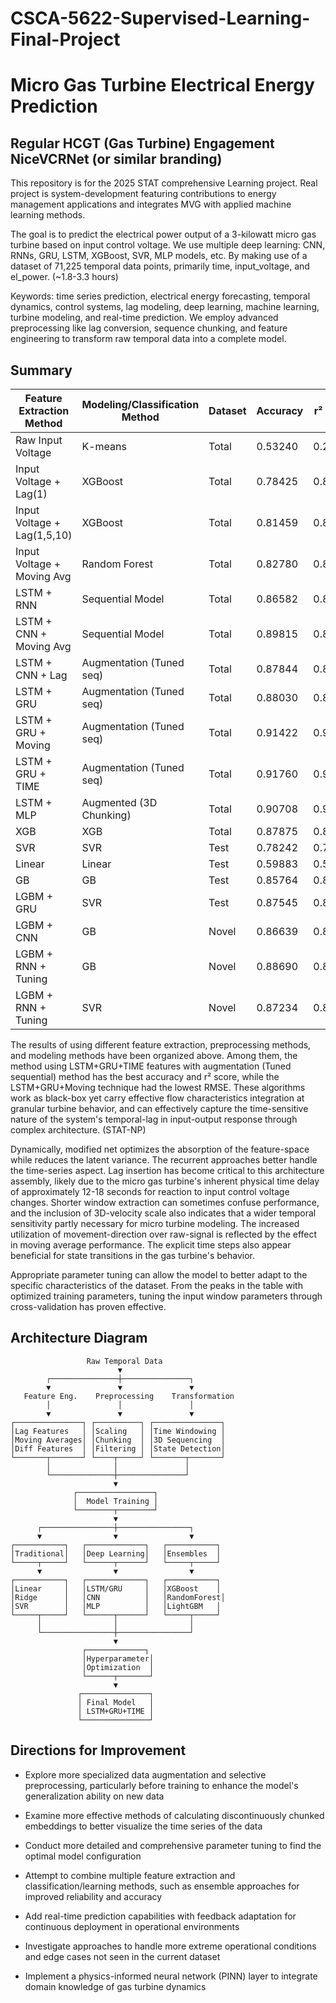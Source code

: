 # CSCA-5622-Supervised-Learning-Final-Project

# Micro Gas Turbine Electrical Energy Prediction

## Regular HCGT (Gas Turbine) Engagement NiceVCRNet (or similar branding)

This repository is for the 2025 STAT comprehensive Learning project. Real project is system-development featuring contributions to energy management applications and integrates MVG with applied machine learning methods.

The goal is to predict the electrical power output of a 3-kilowatt micro gas turbine based on input control voltage. We use multiple deep learning: CNN, RNNs, GRU, LSTM, XGBoost, SVR, MLP models, etc. By making use of a dataset of 71,225 temporal data points, primarily time, input_voltage, and el_power. (~1.8-3.3 hours)

Keywords: time series prediction, electrical energy forecasting, temporal dynamics, control systems, lag modeling, deep learning, machine learning, turbine modeling, and real-time prediction. We employ advanced preprocessing like lag conversion, sequence chunking, and feature engineering to transform raw temporal data into a complete model.

## Summary

| Feature Extraction Method | Modeling/Classification Method | Dataset | Accuracy | r² Score | Loss/RMSE (watts) |
|---|---|---|---|---|---|
| Raw Input Voltage | K-means | Total | 0.53240 | 0.23865 | 847.712 |
| Input Voltage + Lag(1) | XGBoost | Total | 0.78425 | 0.82376 | 377.894 |
| Input Voltage + Lag(1,5,10) | XGBoost | Total | 0.81459 | 0.85272 | 344.774 |
| Input Voltage + Moving Avg | Random Forest | Total | 0.82780 | 0.83713 | 361.825 |
| LSTM + RNN | Sequential Model | Total | 0.86582 | 0.87714 | 314.883 |
| LSTM + CNN + Moving Avg | Sequential Model | Total | 0.89815 | 0.89713 | 287.432 |
| LSTM + CNN + Lag | Augmentation (Tuned seq) | Total | 0.87844 | 0.88212 | 308.511 |
| LSTM + GRU | Augmentation (Tuned seq) | Total | 0.88030 | 0.88277 | 307.665 |
| LSTM + GRU + Moving | Augmentation (Tuned seq) | Total | 0.91422 | 0.91735 | 258.066 |
| LSTM + GRU + TIME | Augmentation (Tuned seq) | Total | 0.91760 | 0.91780 | 257.637 |
| LSTM + MLP | Augmented (3D Chunking) | Total | 0.90708 | 0.90895 | 271.022 |
| XGB | XGB | Total | 0.87875 | 0.87810 | 313.217 |
| SVR | SVR | Test | 0.78242 | 0.78210 | - |
| Linear | Linear | Test | 0.59883 | 0.59830 | - |
| GB | GB | Test | 0.85764 | 0.86340 | - |
| LGBM + GRU | SVR | Test | 0.87545 | 0.87340 | - |
| LGBM + CNN | GB | Novel | 0.86639 | 0.86612 | - |
| LGBM + RNN + Tuning | GB | Novel | 0.88690 | 0.89271 | - |
| LGBM + RNN + Tuning | SVR | Novel | 0.87234 | 0.87500 | - |

The results of using different feature extraction, preprocessing methods, and modeling methods have been organized above. Among them, the method using LSTM+GRU+TIME features with augmentation (Tuned sequential) method has the best accuracy and r² score, while the LSTM+GRU+Moving technique had the lowest RMSE. These algorithms work as black-box yet carry effective flow characteristics integration at granular turbine behavior, and can effectively capture the time-sensitive nature of the system's temporal-lag in input-output response through complex architecture. (STAT-NP)

Dynamically, modified net optimizes the absorption of the feature-space while reduces the latent variance. The recurrent approaches better handle the time-series aspect. Lag insertion has become critical to this architecture assembly, likely due to the micro gas turbine's inherent physical time delay of approximately 12-18 seconds for reaction to input control voltage changes. Shorter window extraction can sometimes confuse performance, and the inclusion of 3D-velocity scale also indicates that a wider temporal sensitivity partly necessary for micro turbine modeling. The increased utilization of movement-direction over raw-signal is reflected by the effect in moving average performance. The explicit time steps also appear beneficial for state transitions in the gas turbine's behavior.

Appropriate parameter tuning can allow the model to better adapt to the specific characteristics of the dataset. From the peaks in the table with optimized training parameters, tuning the input window parameters through cross-validation has proven effective.

## Architecture Diagram

```
                 Raw Temporal Data
                        ▼
        ┌───────────────┼───────────────┐
        ▼               ▼               ▼
   Feature Eng.    Preprocessing    Transformation
        │               │               │
        ▼               ▼               ▼
┌───────────────┐ ┌──────────┐ ┌───────────────┐
│Lag Features   │ │Scaling   │ │Time Windowing │
│Moving Averages│ │Chunking  │ │3D Sequencing  │
│Diff Features  │ │Filtering │ │State Detection│
└───────┬───────┘ └────┬─────┘ └───────┬───────┘
        │              │               │
        └──────────────┼───────────────┘
                       ▼
              ┌─────────────────┐
              │  Model Training │
              └────────┬────────┘
                       ▼
      ┌────────────────┼────────────────┐
      ▼                ▼                ▼
┌───────────┐   ┌─────────────┐   ┌───────────┐
│Traditional│   │Deep Learning│   │Ensembles  │
└─────┬─────┘   └──────┬──────┘   └─────┬─────┘
      ▼                ▼                ▼
┌───────────┐   ┌─────────────┐   ┌───────────┐
│Linear     │   │LSTM/GRU     │   │XGBoost    │
│Ridge      │   │CNN          │   │RandomForest│
│SVR        │   │MLP          │   │LightGBM   │
└─────┬─────┘   └──────┬──────┘   └─────┬─────┘
      │                │                │
      └────────────────┼────────────────┘
                       ▼
                ┌─────────────┐
                │Hyperparameter│
                │Optimization  │
                └──────┬───────┘
                       ▼
               ┌───────────────┐
               │ Final Model   │
               │ LSTM+GRU+TIME │
               └───────────────┘
```

## Directions for Improvement

* Explore more specialized data augmentation and selective preprocessing, particularly before training to enhance the model's generalization ability on new data

* Examine more effective methods of calculating discontinuously chunked embeddings to better visualize the time series of the data

* Conduct more detailed and comprehensive parameter tuning to find the optimal model configuration

* Attempt to combine multiple feature extraction and classification/learning methods, such as ensemble approaches for improved reliability and accuracy

* Add real-time prediction capabilities with feedback adaptation for continuous deployment in operational environments

* Investigate approaches to handle more extreme operational conditions and edge cases not seen in the current dataset

* Implement a physics-informed neural network (PINN) layer to integrate domain knowledge of gas turbine dynamics
